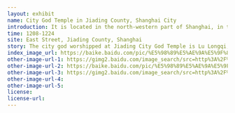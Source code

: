 ```yaml
---
layout: exhibit
name: City God Temple in Jiading County, Shanghai City
introduction: It is located in the north-western part of Shanghai, in the ancient town of Jiading, and is an important Taoist temple in the Jiading area. It has a history of nearly six hundred years. The City God Temple has also undergone ups and downs as a result of the changes in dynasties.
time: 1208-1224
site: East Street, Jiading County, Shanghai
story: The city god worshipped at Jiading City God Temple is Lu Longqi, known to scholars as Mr. Danghu, a Qing Dynasty scholar who served the people and to whom the people were grateful and who later built a city god temple dedicated to him and worshipped by a hundred generations of incense.
index_image_url: https://baike.baidu.com/pic/%E5%98%89%E5%AE%9A%E5%9F%8E%E9%9A%8D%E5%BA%99/4551292/1/8c1001e93901213f5feceb0f52e736d12e2e9502?fr=lemma#aid=1&pic=8c1001e93901213f5feceb0f52e736d12e2e9502
other-image-url-1: https://gimg2.baidu.com/image_search/src=http%3A%2F%2Fp7.itc.cn%2Fq_70%2Fimages03%2F20210809%2F3af322265b894310ba357da9db89ca12.jpeg&refer=http%3A%2F%2Fp7.itc.cn&app=2002&size=f9999,10000&q=a80&n=0&g=0n&fmt=jpeg?sec=1643124608&t=3e0d154bc8025d5b14dc802ab2b5c238
other-image-url-2: https://baike.baidu.com/pic/%E5%98%89%E5%AE%9A%E5%9F%8E%E9%9A%8D%E5%BA%99/4551292/0/960a304e251f95ca37bb6cbace177f3e67095274?fr=lemma&ct=single#aid=0&pic=960a304e251f95ca37bb6cbace177f3e67095274
other-image-url-3: https://gimg2.baidu.com/image_search/src=http%3A%2F%2Fp3.itc.cn%2Fq_70%2Fimages03%2F20210809%2F33c5b9fdaab742bbb662328d2740c802.jpeg&refer=http%3A%2F%2Fp3.itc.cn&app=2002&size=f9999,10000&q=a80&n=0&g=0n&fmt=jpeg?sec=1643124574&t=3574579f98efdb7442de5b53844bdf90
other-image-url-4: 
other-image-url-5: 
license:
license-url:
---
```

